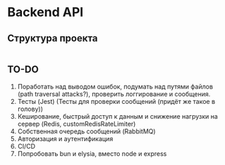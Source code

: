 # Backend API

## Структура проекта

```txt

```

## TO-DO

1. Поработать над выводом ошибок, подумать над путями файлов (path traversal attacks?), проверить логгирование и сообщения.
2. Тесты (Jest) (Тесты для проверки сообщений (придёт же такое в голову))
3. Кеширование, быстрый доступ к данным и снижение нагрузки на сервер (Redis, customRedisRateLimiter)
4. Собственная очередь сообщений (RabbitMQ)
5. Авторизация и аутентификация
6. CI/CD
7. Попробовать bun и elysia, вместо node и express
